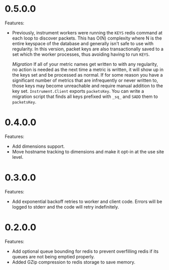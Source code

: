 # 0.5.0.0
Features:
  - Previously, instrument workers were running the `KEYS` redis
    command at each loop to discover packets. This has O(N) complexity
    where N is the entire keyspace of the database and generally isn't
    safe to use with regularity. In this version, packet keys are also
    transactionally saved to a set which the worker processes, thus
    avoiding having to run `KEYS`.

    *Migration*
    If all of your metric names get written to with any regularity, no
    action is needed as the next time a metric is written, it will
    show up in the keys set and be processed as normal. If for some
    reason you have a significant number of metrics that are
    infrequently or never written to, those keys may become
    unreachable and require manual addition to the key
    set. `Instrument.Client` exports `packetsKey`. You can write a
    migration script that finds all keys prefixed with `_sq_` and
    `SADD` them to `packetsKey`.

# 0.4.0.0

Features:
  - Add dimensions support.
  - Move hostname tracking to dimensions and make it opt-in at the use
    site level.

# 0.3.0.0

Features:
  - Add exponential backoff retries to worker and client code. Errors
    will be logged to stderr and the code will retry indefinitely.

# 0.2.0.0

Features:
  - Add optional queue bounding for redis to prevent overfilling redis
    if its queues are not being emptied properly.
  - Added GZip compression to redis storage to save memory.
